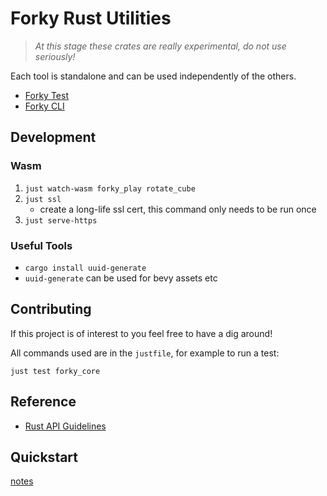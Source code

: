 # Forky Rust Utilities

> *At this stage these crates are really experimental, do not use seriously!*

Each tool is standalone and can be used independently of the others.
- [Forky Test](./crates/forky_test/README.md)
- [Forky CLI](./crates/forky_cli/README.md)


## Development

### Wasm

1. `just watch-wasm forky_play rotate_cube`
2. `just ssl`
	-	create a long-life ssl cert, this command only needs to be run once
3. `just serve-https`


### Useful Tools

- `cargo install uuid-generate`
- `uuid-generate` can be used for bevy assets etc

## Contributing

If this project is of interest to you feel free to have a dig around! 

All commands used are in the `justfile`, for example to run a test:
```shX
just test forky_core
```

## Reference
- [Rust API Guidelines](https://rust-lang.github.io/api-guidelines/)

## Quickstart
[notes](docs/notes.md)
